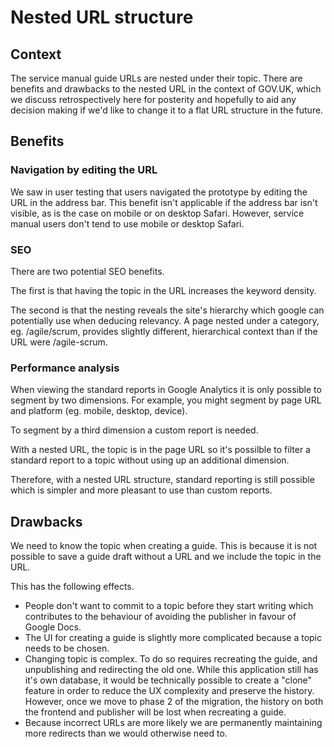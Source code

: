 # Nested URL structure

## Context

The service manual guide URLs are nested under their topic. There are benefits and drawbacks to the nested URL in the context of GOV.UK, which we discuss retrospectively here for posterity and hopefully to aid any decision making if we'd like to change it to a flat URL structure in the future.

## Benefits

### Navigation by editing the URL

We saw in user testing that users navigated the prototype by editing the URL in the address bar. This benefit isn't applicable if the address bar isn't visible, as is the case on mobile or on desktop Safari. However, service manual users don't tend to use mobile or desktop Safari.

### SEO

There are two potential SEO benefits.

The first is that having the topic in the URL increases the keyword density.

The second is that the nesting reveals the site's hierarchy which google can potentially use when deducing relevancy. A page nested under a category, eg. /agile/scrum, provides slightly different, hierarchical context than if the URL were /agile-scrum.

### Performance analysis

When viewing the standard reports in Google Analytics it is only possible to segment by two dimensions. For example, you might segment by page URL and platform (eg. mobile, desktop, device).

To segment by a third dimension a custom report is needed.

With a nested URL, the topic is in the page URL so it's possilble to filter a standard report to a topic without using up an additional dimension.

Therefore, with a nested URL structure, standard reporting is still possible which is simpler and more pleasant to use than custom reports.

## Drawbacks

We need to know the topic when creating a guide. This is because it is not possible to save a guide draft without a URL and we include the topic in the URL.

This has the following effects.

* People don't want to commit to a topic before they start writing which contributes to the behaviour of avoiding the publisher in favour of Google Docs.
* The UI for creating a guide is slightly more complicated because a topic needs to be chosen.
* Changing topic is complex. To do so requires recreating the guide, and unpublishing and redirecting the old one. While this application still has it's own database, it would be technically possible to create a "clone" feature in order to reduce the UX complexity and preserve the history. However, once we move to phase 2 of the migration, the history on both the frontend and publisher will be lost when recreating a guide.
* Because incorrect URLs are more likely we are permanently maintaining more redirects than we would otherwise need to.
